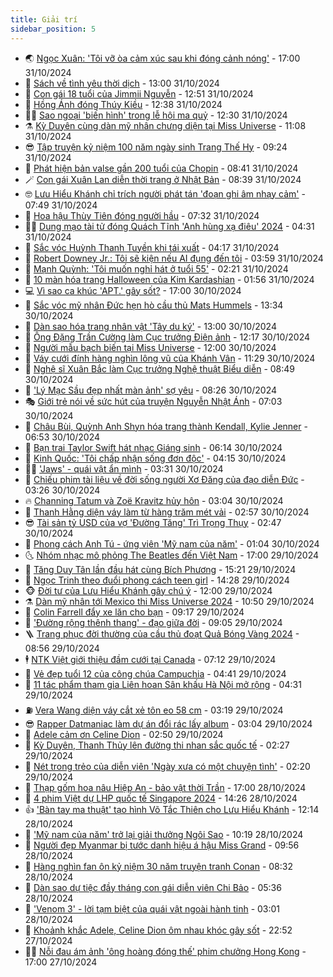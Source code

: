 ```yaml
---
title: Giải trí
sidebar_position: 5
---
```


<!-- vnexpress-giai-tri:START -->
- 🌏 [Ngọc Xuân: &#39;Tôi vỡ òa cảm xúc sau khi đóng cảnh nóng&#39;](https://vnexpress.net/ngoc-xuan-toi-vo-oa-cam-xuc-sau-khi-dong-canh-nong-4809202.html) - 17:00 31/10/2024
- 💫 [Sách về tình yêu thời dịch](https://vnexpress.net/sach-ve-tinh-yeu-thoi-dich-4810601.html) - 13:00 31/10/2024
- 🌮 [Con gái 18 tuổi của Jimmii Nguyễn](https://vnexpress.net/con-gai-18-tuoi-cua-jimmii-nguyen-4810276.html) - 12:51 31/10/2024
- 🧠 [Hồng Ánh đóng Thúy Kiều](https://vnexpress.net/hong-anh-dong-thuy-kieu-4810782.html) - 12:38 31/10/2024
- 👨‍🏫 [Sao ngoại &#39;biến hình&#39; trong lễ hội ma quỷ](https://vnexpress.net/sao-ngoai-bien-hinh-trong-le-hoi-ma-quy-4810606.html) - 12:30 31/10/2024
- ⚗️ [Kỳ Duyên cùng dàn mỹ nhân chưng diện tại Miss Universe](https://vnexpress.net/ky-duyen-cung-dan-my-nhan-chung-dien-tai-miss-universe-4810751.html) - 11:08 31/10/2024
- 😎 [Tập truyện kỷ niệm 100 năm ngày sinh Trang Thế Hy](https://vnexpress.net/tap-truyen-ky-niem-100-nam-ngay-sinh-trang-the-hy-4810726.html) - 09:24 31/10/2024
- 🫣 [Phát hiện bản valse gần 200 tuổi của Chopin](https://vnexpress.net/phat-hien-ban-valse-gan-200-tuoi-cua-chopin-4810460.html) - 08:41 31/10/2024
- 🪄 [Con gái Xuân Lan diễn thời trang ở Nhật Bản](https://vnexpress.net/con-gai-xuan-lan-dien-thoi-trang-o-nhat-ban-4810536.html) - 08:39 31/10/2024
- 🤓 [Lưu Hiểu Khánh chỉ trích người phát tán &#39;đoạn ghi âm nhạy cảm&#39;](https://vnexpress.net/luu-hieu-khanh-chi-trich-nguoi-phat-tan-doan-ghi-am-nhay-cam-4810674.html) - 07:49 31/10/2024
- 🫶 [Hoa hậu Thùy Tiên đóng người hầu](https://vnexpress.net/hoa-hau-thuy-tien-dong-nguoi-hau-4810492.html) - 07:32 31/10/2024
- 🧑‍🏫 [Dung mạo tài tử đóng Quách Tĩnh &#39;Anh hùng xạ điêu&#39; 2024](https://vnexpress.net/dung-mao-tai-tu-dong-quach-tinh-anh-hung-xa-dieu-2024-4810514.html) - 04:31 31/10/2024
- 🦄 [Sắc vóc Huỳnh Thanh Tuyền khi tái xuất](https://vnexpress.net/sac-voc-huynh-thanh-tuyen-khi-tai-xuat-4809177.html) - 04:17 31/10/2024
- 💫 [Robert Downey Jr.: Tôi sẽ kiện nếu AI đụng đến tôi](https://vnexpress.net/robert-downey-jr-toi-se-kien-neu-ai-dung-den-toi-4810486.html) - 03:59 31/10/2024
- 🎊 [Mạnh Quỳnh: &#39;Tôi muốn nghỉ hát ở tuổi 55&#39;](https://vnexpress.net/manh-quynh-toi-muon-nghi-hat-o-tuoi-55-4809596.html) - 02:21 31/10/2024
- 👹 [10 màn hóa trang Halloween của Kim Kardashian](https://vnexpress.net/10-man-hoa-trang-halloween-cua-kim-kardashian-4808723.html) - 01:56 31/10/2024
- 💻 [Vì sao ca khúc &#39;APT.&#39; gây sốt?](https://vnexpress.net/vi-sao-ca-khuc-apt-gay-sot-4808768.html) - 17:00 30/10/2024
- 🤡 [Sắc vóc mỹ nhân Đức hẹn hò cầu thủ Mats Hummels](https://vnexpress.net/sac-voc-my-nhan-duc-hen-ho-cau-thu-mats-hummels-4810338.html) - 13:34 30/10/2024
- 🥰 [Dàn sao hóa trang nhân vật &#39;Tây du ký&#39;](https://vnexpress.net/dan-sao-hoa-trang-nhan-vat-tay-du-ky-4810256.html) - 13:00 30/10/2024
- 🚀 [Ông Đặng Trần Cường làm Cục trưởng Điện ảnh](https://vnexpress.net/ong-dang-tran-cuong-lam-cuc-truong-dien-anh-4810374.html) - 12:17 30/10/2024
- 📝 [Người mẫu bạch biến tại Miss Universe](https://vnexpress.net/nguoi-mau-bach-bien-tai-miss-universe-4810165.html) - 12:00 30/10/2024
- 🐲 [Váy cưới đính hàng nghìn lông vũ của Khánh Vân](https://vnexpress.net/vay-cuoi-dinh-hang-nghin-long-vu-cua-khanh-van-4808236.html) - 11:29 30/10/2024
- 🎃 [Nghệ sĩ Xuân Bắc làm Cục trưởng Nghệ thuật Biểu diễn](https://vnexpress.net/nghe-si-xuan-bac-lam-cuc-truong-nghe-thuat-bieu-dien-4810286.html) - 08:49 30/10/2024
- 🤠 [&#39;Lý Mạc Sầu đẹp nhất màn ảnh&#39; sợ yêu](https://vnexpress.net/ly-mac-sau-dep-nhat-man-anh-so-yeu-4810145.html) - 08:26 30/10/2024
- 🎭 [Giới trẻ nói về sức hút của truyện Nguyễn Nhật Ánh](https://vnexpress.net/gioi-tre-noi-ve-suc-hut-cua-truyen-nguyen-nhat-anh-4809479.html) - 07:03 30/10/2024
- 🧰 [Châu Bùi, Quỳnh Anh Shyn hóa trang thành Kendall, Kylie Jenner](https://vnexpress.net/chau-bui-quynh-anh-shyn-hoa-trang-thanh-kendall-kylie-jenner-4810162.html) - 06:53 30/10/2024
- 🦍 [Bạn trai Taylor Swift hát nhạc Giáng sinh](https://vnexpress.net/ban-trai-taylor-swift-hat-nhac-giang-sinh-4810164.html) - 06:14 30/10/2024
- 🌝 [Kinh Quốc: &#39;Tôi chấp nhận sống đơn độc&#39;](https://vnexpress.net/kinh-quoc-toi-chap-nhan-song-don-doc-4809153.html) - 04:15 30/10/2024
- 🧑‍💻 [&#39;Jaws&#39; - quái vật ẩn mình](https://vnexpress.net/giai-tri/phim/thu-vien-phim/jaws-744) - 03:31 30/10/2024
- 🥸 [Chiếu phim tài liệu về đời sống người Xơ Đăng của đạo diễn Đức](https://vnexpress.net/chieu-phim-tai-lieu-ve-doi-song-nguoi-xo-dang-cua-dao-dien-duc-4809748.html) - 03:26 30/10/2024
- 🔥 [Channing Tatum và Zoë Kravitz hủy hôn](https://vnexpress.net/channing-tatum-va-zo-kravitz-huy-hon-4810058.html) - 03:04 30/10/2024
- 🐎 [Thanh Hằng diện váy làm từ hàng trăm mét vải](https://vnexpress.net/thanh-hang-dien-vay-lam-tu-hang-tram-met-vai-4810060.html) - 02:57 30/10/2024
- 😎 [Tài sản tỷ USD của vợ &#39;Đường Tăng&#39; Trì Trọng Thụy](https://vnexpress.net/tai-san-ty-usd-cua-vo-duong-tang-tri-trong-thuy-4810047.html) - 02:47 30/10/2024
- 🦄 [Phong cách Anh Tú - ứng viên &#39;Mỹ nam của năm&#39;](https://vnexpress.net/phong-cach-anh-tu-ung-vien-my-nam-cua-nam-4809376.html) - 01:04 30/10/2024
- 🌜 [Nhóm nhạc mô phỏng The Beatles đến Việt Nam](https://vnexpress.net/nhom-nhac-mo-phong-the-beatles-den-viet-nam-4809782.html) - 17:00 29/10/2024
- 🚦 [Tăng Duy Tân lần đầu hát cùng Bích Phương](https://vnexpress.net/tang-duy-tan-lan-dau-hat-cung-bich-phuong-4809913.html) - 15:21 29/10/2024
- 🧐 [Ngọc Trinh theo đuổi phong cách teen girl](https://vnexpress.net/ngoc-trinh-theo-duoi-phong-cach-teen-girl-4809280.html) - 14:28 29/10/2024
- 🐵 [Đời tư của Lưu Hiểu Khánh gây chú ý](https://vnexpress.net/doi-tu-cua-luu-hieu-khanh-gay-chu-y-4809811.html) - 12:00 29/10/2024
- ⚗️ [Dàn mỹ nhân tới Mexico thi Miss Universe 2024](https://vnexpress.net/dan-my-nhan-toi-mexico-thi-miss-universe-2024-4809816.html) - 10:50 29/10/2024
- 👺 [Colin Farrell đẩy xe lăn cho bạn](https://vnexpress.net/colin-farrell-day-xe-lan-cho-ban-4809651.html) - 09:17 29/10/2024
- 🌊 [&#39;Đường rộng thênh thang&#39; - đạo giữa đời](https://vnexpress.net/duong-rong-thenh-thang-dao-giua-doi-4806136.html) - 09:05 29/10/2024
- 🪜 [Trang phục đời thường của cầu thủ đoạt Quả Bóng Vàng 2024](https://vnexpress.net/trang-phuc-doi-thuong-cua-cau-thu-doat-qua-bong-vang-2024-4809616.html) - 08:56 29/10/2024
- 🕴 [NTK Việt giới thiệu đầm cưới tại Canada](https://vnexpress.net/ntk-viet-gioi-thieu-dam-cuoi-tai-canada-4809726.html) - 07:12 29/10/2024
- 💃 [Vẻ đẹp tuổi 12 của công chúa Campuchia](https://vnexpress.net/ve-dep-tuoi-12-cua-cong-chua-campuchia-4809662.html) - 04:41 29/10/2024
- 🦄 [11 tác phẩm tham gia Liên hoan Sân khấu Hà Nội mở rộng](https://vnexpress.net/11-tac-pham-tham-gia-lien-hoan-san-khau-ha-noi-mo-rong-4809361.html) - 04:31 29/10/2024
- ⛽️ [Vera Wang diện váy cắt xẻ tôn eo 58 cm](https://vnexpress.net/vera-wang-dien-vay-cat-xe-ton-eo-58-cm-4809635.html) - 03:19 29/10/2024
- 😎 [Rapper Datmaniac làm dự án đổi rác lấy album](https://vnexpress.net/rapper-datmaniac-lam-du-an-doi-rac-lay-album-4809238.html) - 03:04 29/10/2024
- 🌊 [Adele cảm ơn Celine Dion](https://vnexpress.net/adele-cam-on-celine-dion-4809591.html) - 02:50 29/10/2024
- 🐲 [Kỳ Duyên, Thanh Thủy lên đường thi nhan sắc quốc tế](https://vnexpress.net/ky-duyen-thanh-thuy-len-duong-thi-nhan-sac-quoc-te-4809588.html) - 02:27 29/10/2024
- 💂 [Nét trong trẻo của diễn viên &#39;Ngày xưa có một chuyện tình&#39;](https://vnexpress.net/net-trong-treo-cua-dien-vien-ngay-xua-co-mot-chuyen-tinh-4809387.html) - 02:20 29/10/2024
- 🙉 [Thạp gốm hoa nâu Hiệp An - bảo vật thời Trần](https://vnexpress.net/thap-gom-hoa-nau-hiep-an-bao-vat-thoi-tran-4806950.html) - 17:00 28/10/2024
- 💪 [4 phim Việt dự LHP quốc tế Singapore 2024](https://vnexpress.net/4-phim-viet-du-lhp-quoc-te-singapore-2024-4809492.html) - 14:26 28/10/2024
- 👍 [&#39;Bàn tay ma thuật&#39; tạo hình Võ Tắc Thiên cho Lưu Hiểu Khánh](https://vnexpress.net/ban-tay-ma-thuat-tao-hinh-vo-tac-thien-cho-luu-hieu-khanh-4809394.html) - 12:14 28/10/2024
- 💪 [&#39;Mỹ nam của năm&#39; trở lại giải thưởng Ngôi Sao](https://vnexpress.net/my-nam-cua-nam-tro-lai-giai-thuong-ngoi-sao-4809377.html) - 10:19 28/10/2024
- 💄 [Người đẹp Myanmar bị tước danh hiệu á hậu Miss Grand](https://vnexpress.net/nguoi-dep-myanmar-bi-tuoc-danh-hieu-a-hau-miss-grand-4809375.html) - 09:56 28/10/2024
- 🦩 [Hàng nghìn fan ôn kỷ niệm 30 năm truyện tranh Conan](https://vnexpress.net/hang-nghin-fan-on-ky-niem-30-nam-truyen-tranh-conan-4809254.html) - 08:32 28/10/2024
- 🥸 [Dàn sao dự tiệc đầy tháng con gái diễn viên Chi Bảo](https://vnexpress.net/dan-sao-du-tiec-day-thang-con-gai-dien-vien-chi-bao-4809285.html) - 05:36 28/10/2024
- 🧰 [&#39;Venom 3&#39; - lời tạm biệt của quái vật ngoài hành tinh](https://vnexpress.net/giai-tri/phim/thu-vien-phim/venom-the-last-dance-745) - 03:01 28/10/2024
- 💼 [Khoảnh khắc Adele, Celine Dion ôm nhau khóc gây sốt](https://vnexpress.net/khoanh-khac-adele-celine-dion-om-nhau-khoc-gay-sot-4809094.html) - 22:52 27/10/2024
- 🧑‍💻 [Nỗi đau ám ảnh &#39;ông hoàng đóng thế&#39; phim chưởng Hong Kong](https://vnexpress.net/noi-dau-am-anh-ong-hoang-dong-the-phim-chuong-hong-kong-4808944.html) - 17:00 27/10/2024<!-- vnexpress-giai-tri:END -->
